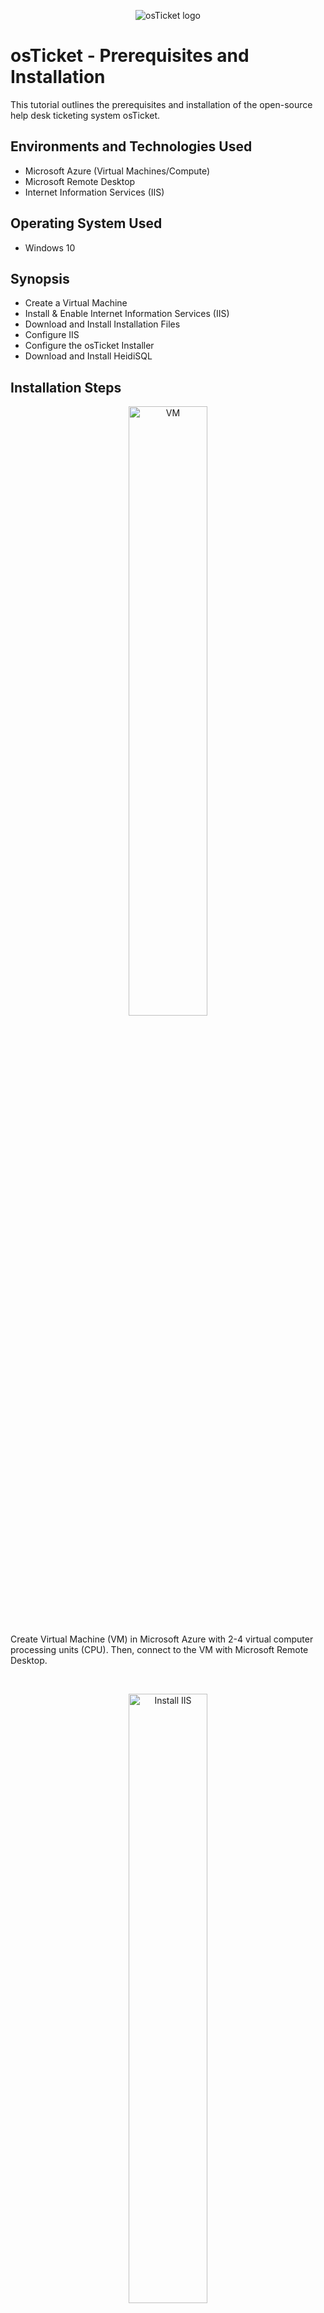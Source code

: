 
<p align="center">
<img src="https://i.imgur.com/Clzj7Xs.png" alt="osTicket logo"/>
</p>

<h1>osTicket - Prerequisites and Installation</h1>
This tutorial outlines the prerequisites and installation of the open-source help desk ticketing system osTicket.<br />


<h2>Environments and Technologies Used</h2>

- Microsoft Azure (Virtual Machines/Compute)
- Microsoft Remote Desktop
- Internet Information Services (IIS)

<h2>Operating System Used </h2>

- Windows 10</b>

<h2>Synopsis</h2>

- Create a Virtual Machine 
- Install & Enable Internet Information Services (IIS)
- Download and Install Installation Files
- Configure IIS
- Configure the osTicket Installer
- Download and Install HeidiSQL

<h2>Installation Steps</h2>

<p align="center">
<img src="https://i.imgur.com/HcOnrqb.png" height="50%" width="50%" alt="VM"/>
</p>
<p> Create Virtual Machine (VM) in Microsoft Azure with 2-4 virtual computer processing units (CPU). Then, connect to the VM with Microsoft Remote Desktop. 
</p>
<br />

<p align="center">
<img src="https://i.imgur.com/dznSw6k.png" height="50%" width="50%" alt="Install IIS"/>
</p>
<p> In the VM's control panel, access Programs: Turn Windows Features On or Off. In the IIS's subfolder of World Wide Web Services' (WWS) subfolder of Application Development, check CGI. In the WWWS' subfolder of Common HTTP Features, make sure all the boxes have been checked (or X). 
</p>
<br />

<p align="center">
<img src="https://i.imgur.com/IWxHXqU.png" height="50%" width="50%" alt="Installation Files"/>
</p>
<p> Download and install PHP Manager for IIS, IIS URL Rewrite Module, and PHP zip File. Create a directory C:\PHP. Extract PHP zip file, and insert in C:\PHP. Download and install Microsoft C++ 2015-2022 Redistributable and MySQL Server 5.5. 
</p>
<br />

<p align="center">
<img src="https://i.imgur.com/utnjqwE.png" height="50%" width="50%" alt="MySQL"/>
</p>
<p> When installing MySQL Server, select Typical Setup and launch the Configuration Wizard. Select Standard Configuration and add your root password. 
</p>
<br />

<p align="center">
<img src="https://i.imgur.com/JzPYRlt.png" height="50%" width="50%" alt="IIS"/>
</p>
<p> Open IIS and run as administrator. Register PHP with the php_cgi that was extracted earlier into the C:\PHP. Restart IIS. 
</p>
<br />

<p align="center">
<img src="https://i.imgur.com/tVOW7mn.png" height="50%" width="50%" alt="osTicket"/>
</p>
<p> Download and install osTicket, Extract the "upload" folder and drop it into C:\inetpub\wwwroot. Rename the "upload" folder to "osTicket." Reload IIS, and Restart server (or Stop then Start server). 
</p>
<br />

<p align="center">
<img src="https://i.imgur.com/KCm4IbZ.png" height="50%" width="50%" alt="Reboot IIS"/>
</p>
<p align="center"> In IIS Connections, go to osTicket, then click on Browse *:80 (http). 
</p>
<br />


<p align="center">
<img src="https://i.imgur.com/REogFsQ.png" height="50%" width="50%" alt="Initial osTicket Screen"/>
</p>
<p align="center"> If installed correctly, the osTicket Installer appears on a web page. 
</p>
<br />


<p align="center">
<img src="https://i.imgur.com/FhGQ4D4.png" height="50%" width="50%" alt="Disk Sanitization Steps"/>
</p>
<p> In IIS, access the PHP Manager. Enable the following extensions: php_imap.dll, php_intl.dll, and php_opcache.dll. Restart IIS. Refresh the webpage. Notice the changes in the features. 
</p>
<br />


<p align="center">
<img src="https://i.imgur.com/bkrPDPy.png" height="50%" width="50%" alt="Rename"/>
</p>
<p> Access the osTicket folder's subfolder: Include. Select "ost-sampleconfig.php" and rename it "ost-config.php." 
<br />

<p align="center">
<img src="https://i.imgur.com/BGW2YUH.png" height="50%" width="50%" alt="Permissions"/>
</p>
<p> In ost-config.php's Properties' Security section, Disable Inheritance, and add new permissions for the principal "Everyone" and select all the basic permissions. 
</p>
<br />

<p align="center">
<img src="https://i.imgur.com/fJqc7qe.png" height="50%" width="50%" alt=""/>
</p>
<p align="center"> Return to the osTicket Installer in the web browser. Fill in the blanks, but stop at the Data Settings. 
</p>
<br />

<p align="center">
<img src="https://i.imgur.com/NI8VRRi.png" height="50%" width="50%" alt="HeidiSQL"/>
</p>
<p align="center"> Download and install HeidiSQL. Launch HeidiSQL. Click New. The username "Root" had already been selected. Insert Password. Click Open.
</p>
<br />

<p align="center">
<img src="https://i.imgur.com/bPGVgEr.png" height="50%" width="50%" alt="Database"/>
</p>
<p align="center"> (In HeidiSQL) Under "Unnamed," create a new Database called osTicket. 
</p>
<br />

<p align="center">
<img src="https://i.imgur.com/cy3dEv3.png" height="50%" width="50%" alt="Finish osTicket Installer"/>
</p>
<p align="center"> Return to the osTicket Installer to the Data Settings section. Insert database name "osTicket." Insert username "root." Insert password. Click Install Now. 
</p>
<br />

<p align="center">
<img src="https://i.imgur.com/L23FWoQ.png" height="50%" width="50%" alt="Verify Setup"/>
</p>
<p align="center"> If installed correctly, the above image will appear in the web browser. 
</p>
<br />

<p align="center">
<img src="https://i.imgur.com/OVVVtdx.png" height="50%" width="50%" alt="Agent's Page"/>
</p>
<p> Typing in the following link: http://localhost/osTicket/scp/login.php will grant agents access to the osTicket. 
</p>
<br /> 

<p align="center">
<img src="https://i.imgur.com/U8VPRJw.png" height="50%" width="50%" alt="Agent's Page"/>
</p>
<p> Typing in the following link: http://localhost/osTicket/ will grant users access to the osTicket. 
</p>
<br /> 



